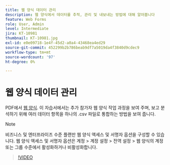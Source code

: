 ```yaml
---
title: 웹 양식 데이터 관리
description: 웹 양식에서 데이터를 추적, 관리 및 내보내는 방법에 대해 알아봅니다
feature: Web Forms
role: User, Admin
level: Intermediate
jira: KT-10981
thumbnail: KT-10981.jpg
exl-id: e0e09718-1e4f-45d2-a0a4-43468ea4ed29
source-git-commit: 452299b2b786beab9df7a5019da4f3840d9cdec9
workflow-type: tm+mt
source-wordcount: '97'
ht-degree: 0%

---
```


# 웹 양식 데이터 관리

PDF에서 [웹 양식](webform.md). 이 자습서에서는 추가 참가자 웹 양식 작업 과정을 보여 주며, 보고 분석하기 위해 여러 데이터 항목을 하나의 .csv 파일로 통합하는 방법을 보여 줍니다.

>[!NOTE]
>
>비즈니스 및 엔터프라이즈 수준 플랜만 웹 양식 액세스 및 서명자 옵션을 구성할 수 있습니다. 웹 양식 액세스 및 서명자 옵션은 계정 > 계정 설정 > 전역 설정 > 웹 양식의 계정 또는 그룹 수준에서 활성화하거나 비활성화합니다.

>[!VIDEO](https://video.tv.adobe.com/v/3409607?quality=12&learn=on&hidetitle=true)
